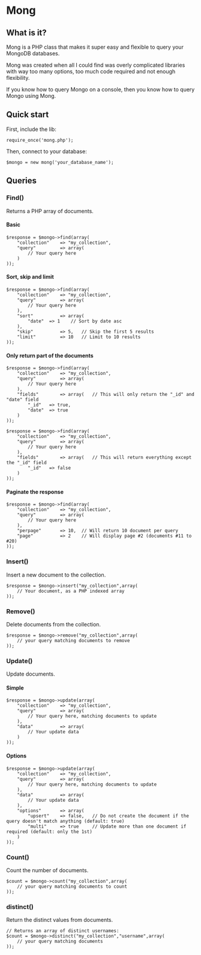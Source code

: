 # Mong #

## What is it? ##

Mong is a PHP class that makes it super easy and flexible to query your MongoDB databases.

Mong was created when all I could find was overly complicated libraries with way too many options, too much code required and not enough flexibility.

If you know how to query Mongo on a console, then you know how to query Mongo using Mong.

## Quick start ##

First, include the lib:

```require_once('mong.php');```

Then, connect to your database:

``` $mongo = new mong('your_database_name'); ```

## Queries ##

### Find() ###
Returns a PHP array of documents.


#### Basic ####
```
$response = $mongo->find(array(
    "collection"    => "my_collection",
    "query"         => array(
        // Your query here
    )
));
```

#### Sort, skip and limit ####
```
$response = $mongo->find(array(
    "collection"    => "my_collection",
    "query"         => array(
        // Your query here
    ),
    "sort"          => array(
        "date"  => 1    // Sort by date asc
    ),
    "skip"          => 5,   // Skip the first 5 results
    "limit"         => 10   // Limit to 10 results
));
```


#### Only return part of the documents ####
```
$response = $mongo->find(array(
    "collection"    => "my_collection",
    "query"         => array(
        // Your query here
    ),
    "fields"        => array(   // This will only return the "_id" and "date" field
        "_id"   => true,
        "date"  => true
    )
));
```
```
$response = $mongo->find(array(
    "collection"    => "my_collection",
    "query"         => array(
        // Your query here
    ),
    "fields"        => array(   // This will return everything except the "_id" field
        "_id"   => false
    )
));
```

#### Paginate the response ####
```
$response = $mongo->find(array(
    "collection"    => "my_collection",
    "query"         => array(
        // Your query here
    ),
    "perpage"       => 10,  // Will return 10 document per query
    "page"          => 2    // Will display page #2 (documents #11 to #20)
));
```

### Insert() ###
Insert a new document to the collection.

```
$response = $mongo->insert("my_collection",array(
    // Your document, as a PHP indexed array
));
```


### Remove() ###
Delete documents from the collection.

```
$response = $mongo->remove("my_collection",array(
    // your query matching documents to remove
));
```


### Update() ###
Update documents.

#### Simple ####
```
$response = $mongo->update(array(
    "collection"    => "my_collection",
    "query"         => array(
        // Your query here, matching documents to update
    ),
    "data"          => array(
        // Your update data
    )
));
```
#### Options ####
```
$response = $mongo->update(array(
    "collection"    => "my_collection",
    "query"         => array(
        // Your query here, matching documents to update
    ),
    "data"          => array(
        // Your update data
    ),
    "options"       => array(
        "upsert"    => false,   // Do not create the document if the query doesn't match anything (default: true)
        "multi"     => true     // Update more than one document if required (default: only the 1st)
    )
));
```



### Count() ###
Count the number of documents.

```
$count = $mongo->count("my_collection",array(
    // your query matching documents to count
));
```




### distinct() ###
Return the distinct values from documents.

```
// Returns an array of distinct usernames:
$count = $mongo->distinct("my_collection","username",array(
    // your query matching documents
));
```


